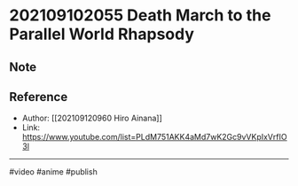 # 202109102055 Death March to the Parallel World Rhapsody
## Note

## Reference

- Author: [[202109120960 Hiro Ainana]]
- Link: https://www.youtube.com/list=PLdM751AKK4aMd7wK2Gc9vVKpIxVrfIO3l

---
#video #anime  #publish
